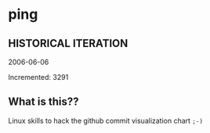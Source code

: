 # ping

## HISTORICAL ITERATION
2006-06-06

Incremented: 3291

## What is this?? 
Linux skills to hack the github commit visualization chart `;-)`
